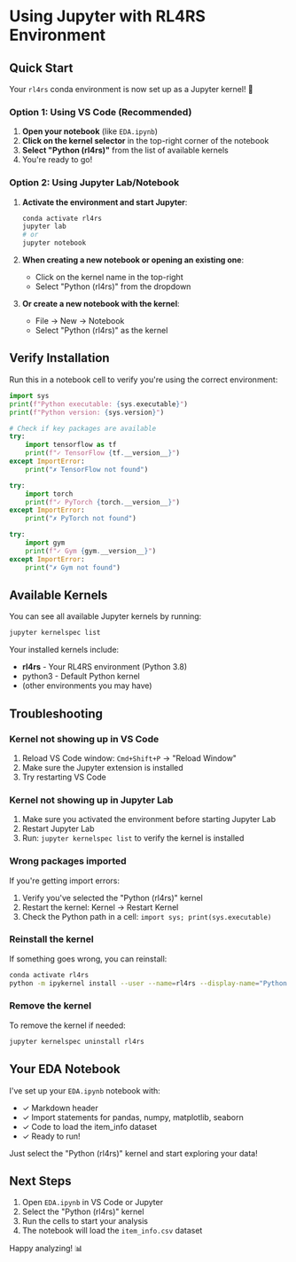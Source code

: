 # Using Jupyter with RL4RS Environment

## Quick Start

Your `rl4rs` conda environment is now set up as a Jupyter kernel! 🎉

### Option 1: Using VS Code (Recommended)

1. **Open your notebook** (like `EDA.ipynb`)
2. **Click on the kernel selector** in the top-right corner of the notebook
3. **Select "Python (rl4rs)"** from the list of available kernels
4. You're ready to go!

### Option 2: Using Jupyter Lab/Notebook

1. **Activate the environment and start Jupyter**:
   ```bash
   conda activate rl4rs
   jupyter lab
   # or
   jupyter notebook
   ```

2. **When creating a new notebook or opening an existing one**:
   - Click on the kernel name in the top-right
   - Select "Python (rl4rs)" from the dropdown

3. **Or create a new notebook with the kernel**:
   - File → New → Notebook
   - Select "Python (rl4rs)" as the kernel

## Verify Installation

Run this in a notebook cell to verify you're using the correct environment:

```python
import sys
print(f"Python executable: {sys.executable}")
print(f"Python version: {sys.version}")

# Check if key packages are available
try:
    import tensorflow as tf
    print(f"✓ TensorFlow {tf.__version__}")
except ImportError:
    print("✗ TensorFlow not found")

try:
    import torch
    print(f"✓ PyTorch {torch.__version__}")
except ImportError:
    print("✗ PyTorch not found")

try:
    import gym
    print(f"✓ Gym {gym.__version__}")
except ImportError:
    print("✗ Gym not found")
```

## Available Kernels

You can see all available Jupyter kernels by running:
```bash
jupyter kernelspec list
```

Your installed kernels include:
- **rl4rs** - Your RL4RS environment (Python 3.8)
- python3 - Default Python kernel
- (other environments you may have)

## Troubleshooting

### Kernel not showing up in VS Code
1. Reload VS Code window: `Cmd+Shift+P` → "Reload Window"
2. Make sure the Jupyter extension is installed
3. Try restarting VS Code

### Kernel not showing up in Jupyter Lab
1. Make sure you activated the environment before starting Jupyter Lab
2. Restart Jupyter Lab
3. Run: `jupyter kernelspec list` to verify the kernel is installed

### Wrong packages imported
If you're getting import errors:
1. Verify you've selected the "Python (rl4rs)" kernel
2. Restart the kernel: Kernel → Restart Kernel
3. Check the Python path in a cell: `import sys; print(sys.executable)`

### Reinstall the kernel
If something goes wrong, you can reinstall:
```bash
conda activate rl4rs
python -m ipykernel install --user --name=rl4rs --display-name="Python (rl4rs)" --force
```

### Remove the kernel
To remove the kernel if needed:
```bash
jupyter kernelspec uninstall rl4rs
```

## Your EDA Notebook

I've set up your `EDA.ipynb` notebook with:
- ✓ Markdown header
- ✓ Import statements for pandas, numpy, matplotlib, seaborn
- ✓ Code to load the item_info dataset
- ✓ Ready to run!

Just select the "Python (rl4rs)" kernel and start exploring your data!

## Next Steps

1. Open `EDA.ipynb` in VS Code or Jupyter
2. Select the "Python (rl4rs)" kernel
3. Run the cells to start your analysis
4. The notebook will load the `item_info.csv` dataset

Happy analyzing! 📊
